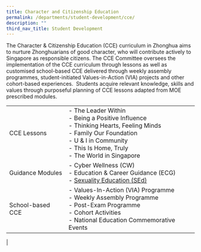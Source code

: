 ```yaml
---
title: Character and Citizenship Education
permalink: /departments/student-development/cce/
description: ""
third_nav_title: Student Development
---
```

The Character & Citizenship Education (CCE) curriculum in Zhonghua aims to nurture Zhonghuarians of good character, who will contribute actively to Singapore as responsible citizens. The CCE Committee oversees the implementation of the CCE curriculum through lessons as well as customised school-based CCE delivered through weekly assembly programmes, student-initiated Values-in-Action (VIA) projects and other cohort-based experiences.  Students acquire relevant knowledge, skills and values through purposeful planning of CCE lessons adapted from MOE prescribed modules.

|  |  |
|---|---|
| CCE Lessons | - The Leader Within<br>- Being a Positive Influence<br>- Thinking Hearts, Feeling Minds<br>- Family Our Foundation<br>- U & I in Community<br>- This Is Home, Truly<br>- The World in Singapore |
| Guidance Modules | - Cyber Wellness (CW)<br>- Education & Career Guidance (ECG)<br>- [Sexuality Education (SEd)](https://www.zhonghuasec.moe.edu.sg/infolinks/sex-edu/) |
| School-based CCE | - Values-In-Action (VIA) Programme<br>- Weekly Assembly Programme<br>- Post-Exam Programme<br>- Cohort Activities<br>- National Education Commemorative Events |
|